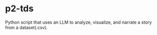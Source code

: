# p2-tds
Python script that uses an LLM to analyze, visualize, and narrate a story from a dataset(.csv).
